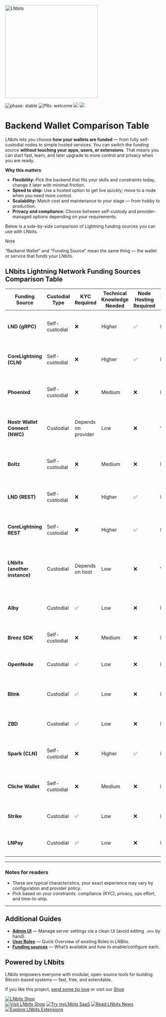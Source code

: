 <a href="https://lnbits.com" target="_blank" rel="noopener noreferrer">
  <picture>
    <source media="(prefers-color-scheme: dark)" srcset="https://i.imgur.com/QE6SIrs.png">
    <img src="https://i.imgur.com/fyKPgVT.png" alt="LNbits" style="width:300px">
  </picture>
</a>

![phase: stable](https://img.shields.io/badge/phase-stable-2EA043)
![PRs: welcome](https://img.shields.io/badge/PRs-Welcome-yellow)
[<img src="https://img.shields.io/badge/community_chat-Telegram-24A1DE">](https://t.me/lnbits)
[<img src="https://img.shields.io/badge/supported_by-%3E__OpenSats-f97316">](https://opensats.org)

# Backend Wallet Comparison Table

LNbits lets you choose **how your wallets are funded** — from fully self-custodial nodes to simple hosted services. You can switch the funding source **without touching your apps, users, or extensions**. That means you can start fast, learn, and later upgrade to more control and privacy when you are ready.

**Why this matters**

- **Flexibility:** Pick the backend that fits your skills and constraints today, change it later with minimal friction.
- **Speed to ship:** Use a hosted option to get live quickly; move to a node when you need more control.
- **Scalability:** Match cost and maintenance to your stage — from hobby to production.
- **Privacy and compliance:** Choose between self-custody and provider-managed options depending on your requirements.

Below is a side-by-side comparison of Lightning funding sources you can use with LNbits.

> [!NOTE]
> “Backend Wallet” and “Funding Source” mean the same thing — the wallet or service that funds your LNbits.

## LNbits Lightning Network Funding Sources Comparison Table

| **Funding Source**             | **Custodial Type** | **KYC Required**    | **Technical Knowledge Needed** | **Node Hosting Required** | **Privacy Level** | **Liquidity Management** | **Ease of Setup** | **Maintenance Effort** | **Cost Implications**                        | **Scalability** | **Notes**                                                        |
| ------------------------------ | ------------------ | ------------------- | ------------------------------ | ------------------------- | ----------------- | ------------------------ | ----------------- | ---------------------- | -------------------------------------------- | --------------- | ---------------------------------------------------------------- |
| **LND (gRPC)**                 | Self-custodial     | ❌                  | Higher                         | ✅                        | High              | Manual                   | Moderate          | High                   | Infrastructure cost and channel opening fees | High            | gRPC interface for LND; suitable for advanced integrations.      |
| **CoreLightning (CLN)**        | Self-custodial     | ❌                  | Higher                         | ✅                        | High              | Manual                   | Moderate          | High                   | Infrastructure cost and channel opening fees | High            | Requires setting up and managing your own CLN node.              |
| **Phoenixd**                   | Self-custodial     | ❌                  | Medium                         | ❌                        | Medium            | Automatic                | Moderate          | Low                    | Minimal fees                                 | Medium          | Mobile wallet backend; suitable for mobile integrations.         |
| **Nostr Wallet Connect (NWC)** | Custodial          | Depends on provider | Low                            | ❌                        | Variable          | Provider-managed         | Easy              | Low                    | May incur fees                               | Medium          | Connects via Nostr protocol; depends on provider's policies.     |
| **Boltz**                      | Self-custodial     | ❌                  | Medium                         | ❌                        | Medium            | Provider-managed         | Moderate          | Moderate               | Minimal fees                                 | Medium          | Uses submarine swaps; connects to Boltz client.                  |
| **LND (REST)**                 | Self-custodial     | ❌                  | Higher                         | ✅                        | High              | Manual                   | Moderate          | High                   | Infrastructure cost and channel opening fees | High            | REST interface for LND; suitable for web integrations.           |
| **CoreLightning REST**         | Self-custodial     | ❌                  | Higher                         | ✅                        | High              | Manual                   | Moderate          | High                   | Infrastructure cost and channel opening fees | High            | REST interface for CLN; suitable for web integrations.           |
| **LNbits (another instance)**  | Custodial          | Depends on host     | Low                            | ❌                        | Variable          | Provider-managed         | Easy              | Low                    | May incur hosting fees                       | Medium          | Connects to another LNbits instance; depends on host's policies. |
| **Alby**                       | Custodial          | ✅                  | Low                            | ❌                        | Low               | Provider-managed         | Easy              | Low                    | Transaction fees apply                       | Medium          | Browser extension wallet; suitable for web users.                |
| **Breez SDK**                  | Self-custodial     | ❌                  | Medium                         | ❌                        | High              | Automatic                | Moderate          | Low                    | Minimal fees                                 | Medium          | SDK for integrating Breez wallet functionalities.                |
| **OpenNode**                   | Custodial          | ✅                  | Low                            | ❌                        | Low               | Provider-managed         | Easy              | Low                    | Transaction fees apply                       | Medium          | Third-party service; suitable for merchants.                     |
| **Blink**                      | Custodial          | ✅                  | Low                            | ❌                        | Low               | Provider-managed         | Easy              | Low                    | Transaction fees apply                       | Medium          | Third-party service; focuses on mobile integrations.             |
| **ZBD**                        | Custodial          | ✅                  | Low                            | ❌                        | Low               | Provider-managed         | Easy              | Low                    | Transaction fees apply                       | Medium          | Gaming-focused payment platform.                                 |
| **Spark (CLN)**                | Self-custodial     | ❌                  | Higher                         | ✅                        | High              | Manual                   | Moderate          | High                   | Infrastructure cost and channel opening fees | High            | Web interface for CLN; requires Spark server setup.              |
| **Cliche Wallet**              | Self-custodial     | ❌                  | Medium                         | ❌                        | Medium            | Manual                   | Moderate          | Moderate               | Minimal fees                                 | Medium          | Lightweight wallet; suitable for embedded systems.               |
| **Strike**                     | Custodial          | ✅                  | Low                            | ❌                        | Low               | Provider-managed         | Easy              | Low                    | Transaction fees apply                       | Medium          | Third-party service; suitable for quick setups.                  |
| **LNPay**                      | Custodial          | ✅                  | Low                            | ❌                        | Low               | Provider-managed         | Easy              | Low                    | Transaction fees apply                       | Medium          | Third-party service; suitable for quick setups.                  |

---

### Notes for readers

- These are typical characteristics; your exact experience may vary by configuration and provider policy.
- Pick based on your constraints: compliance (KYC), privacy, ops effort, and time-to-ship.

---

## Additional Guides

- **[Admin UI](./admin_ui.md)** — Manage server settings via a clean UI (avoid editing `.env` by hand).
- **[User Roles](./User_Roles.md)** — Quick Overview of existing Roles in LNBits.
- **[Funding sources](./funding-sources_table.md)** — What’s available and how to enable/configure each.

## Powered by LNbits

LNbits empowers everyone with modular, open-source tools for building Bitcoin-based systems — fast, free, and extendable.

If you like this project, [send some tip love](https://demo.lnbits.com/tipjar/DwaUiE4kBX6mUW6pj3X5Kg) or visit our [Shop](https://shop.lnbits.de)

[![LNbits Shop](https://demo.lnbits.com/static/images/bitcoin-shop-banner.png)](https://shop.lnbits.com/)  
[![Visit LNbits Shop](https://img.shields.io/badge/Visit-LNbits%20Shop-7C3AED?logo=shopping-cart&logoColor=white&labelColor=5B21B6)](https://shop.lnbits.com/)
[![Try myLNbits SaaS](https://img.shields.io/badge/Try-myLNbits%20SaaS-2563EB?logo=lightning&logoColor=white&labelColor=1E40AF)](https://my.lnbits.com/login)
[![Read LNbits News](https://img.shields.io/badge/Read-LNbits%20News-F97316?logo=rss&logoColor=white&labelColor=C2410C)](https://news.lnbits.com/)
[![Explore LNbits Extensions](https://img.shields.io/badge/Explore-LNbits%20Extensions-10B981?logo=puzzle-piece&logoColor=white&labelColor=065F46)](https://extensions.lnbits.com/)
